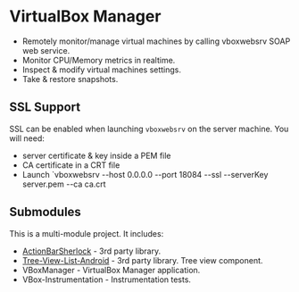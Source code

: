 VirtualBox Manager
==================

* Remotely monitor/manage virtual machines by calling vboxwebsrv SOAP web service.  
* Monitor CPU/Memory metrics in realtime.  
* Inspect & modify virtual machines settings.  
* Take & restore snapshots.

SSL Support
-----------

SSL can be enabled when launching `vboxwebsrv` on the server machine.  You will need:

* server certificate & key inside a PEM file
* CA certificate in a CRT file
* Launch `vboxwebsrv --host 0.0.0.0 --port 18084 --ssl --serverKey server.pem --ca ca.crt

Submodules
----------

This is a multi-module project.  It includes:
* [ActionBarSherlock](http://www.actionbarsherlock.com) - 3rd party library.
* [Tree-View-List-Android](http://code.google.com/p/tree-view-list-android/) - 3rd party library.  Tree view component.
* VBoxManager - VirtualBox Manager application.
* VBox-Instrumentation - Instrumentation tests.
